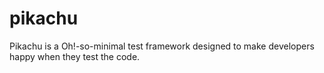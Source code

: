 pikachu
=======

Pikachu is a Oh!-so-minimal test framework designed to make developers happy when they test the code.